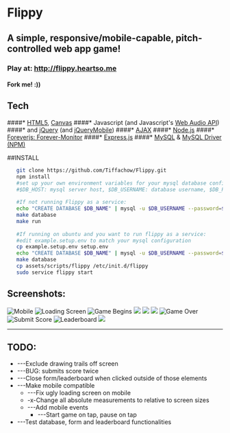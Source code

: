 # Flippy

## A simple, responsive/mobile-capable, pitch-controlled web app game!

### Play at: http://flippy.heartso.me

#### Fork me! :)) 

## Tech
####* [HTML5](https://developer.mozilla.org/en-US/docs/Web/Guide/HTML/HTML5), [Canvas](https://developer.mozilla.org/en-US/docs/Web/API/Canvas_API)
####* Javascript (and Javascript's [Web Audio API](https://developer.mozilla.org/en-US/docs/Web/API/Web_Audio_API))
####* and [jQuery](http://api.jquery.com/) (and [jQueryMobile](http://api.jquerymobile.com/))
####* [AJAX](http://api.jquery.com/category/ajax/)
####* [Node.js](http://nodejs.org/api/)
####* [Foreverjs: Forever-Monitor](https://github.com/foreverjs/forever-monitor)
####* [Express.js](http://expressjs.com/)
####* [MySQL](http://dev.mysql.com/doc/refman/5.7/en/) & [MySQL Driver (NPM)](https://www.npmjs.com/package/mysql)

##INSTALL
```sh
   git clone https://github.com/Tiffachow/Flippy.git
   npm install
   #set up your own environment variables for your mysql database configuration:
   #$DB_HOST: mysql server host, $DB_USERNAME: database username, $DB_PASSWORD: database password, $DB_NAME: database name
   
   #If not running Flippy as a service:
   echo "CREATE DATABASE $DB_NAME" | mysql -u $DB_USERNAME --password=$DB_PASSWORD
   make database
   make run
   
   #If running on ubuntu and you want to run flippy as a service:
   #edit example.setup.env to match your mysql configuration
   cp example.setup.env setup.env
   echo "CREATE DATABASE $DB_NAME" | mysql -u $DB_USERNAME --password=$DB_PASSWORD
   make database
   cp assets/scripts/flippy /etc/init.d/flippy
   sudo service flippy start
```

## Screenshots:

![Mobile](/assets/images/flippy/screenshots/1.png "On Mobile") ![Loading Screen](/assets/images/flippy/screenshots/2.png "Loading Screen")
![Game Begins](/assets/images/flippy/screenshots/3.png "Game Begins!") ![](/assets/images/flippy/screenshots/4.png)
![](/assets/images/flippy/screenshots/5.png) ![](/assets/images/flippy/screenshots/6.png)
![Game Over](/assets/images/flippy/screenshots/7.png "Game Over :<") ![Submit Score](/assets/images/flippy/screenshots/8_.png "Submit Score Screen")
![Leaderboard](/assets/images/flippy/screenshots/9.png "Leaderboard") ![](/assets/images/flippy/screenshots/10.png)


---
## TODO:

* ---Exclude drawing trails off screen
* ---BUG: submits score twice
* ---Close form/leaderboard when clicked outside of those elements
* ---Make mobile compatible
    * ---Fix ugly loading screen on mobile
    * -x-Change all absolute measurements to relative to screen sizes
    * ---Add mobile events
        * ---Start game on tap, pause on tap
* ---Test database, form and leaderboard functionalities

